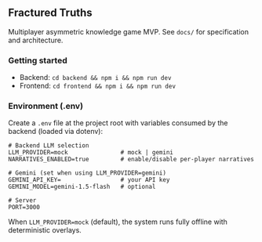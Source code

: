 ## Fractured Truths

Multiplayer asymmetric knowledge game MVP. See `docs/` for specification and architecture.

### Getting started
- Backend: `cd backend && npm i && npm run dev`
- Frontend: `cd frontend && npm i && npm run dev`

### Environment (.env)
Create a `.env` file at the project root with variables consumed by the backend (loaded via dotenv):

```
# Backend LLM selection
LLM_PROVIDER=mock               # mock | gemini
NARRATIVES_ENABLED=true         # enable/disable per-player narratives

# Gemini (set when using LLM_PROVIDER=gemini)
GEMINI_API_KEY=                 # your API key
GEMINI_MODEL=gemini-1.5-flash   # optional

# Server
PORT=3000
```

When `LLM_PROVIDER=mock` (default), the system runs fully offline with deterministic overlays.


